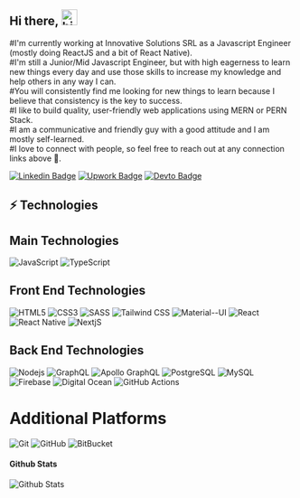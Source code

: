 ## Hi there, <img src="https://user-images.githubusercontent.com/1303154/88677602-1635ba80-d120-11ea-84d8-d263ba5fc3c0.gif" width="28px" alt="hi">

#I'm currently working at Innovative Solutions SRL as a Javascript Engineer (mostly doing ReactJS and a bit of React Native).<br />
#I'm still a Junior/Mid Javascript Engineer, but with high eagerness to learn new things every day and use those skills to increase my knowledge and help others in any way I can.<br />
#You will consistently find me looking for new things to learn because I believe that consistency is the key to success.<br />
#I like to build quality, user-friendly web applications using MERN or PERN Stack.<br />
#I am a communicative and friendly guy with a good attitude and I am mostly self-learned.<br />
#I love to connect with people, so feel free to reach out at any connection links above 🙂.

[![Linkedin Badge](https://img.shields.io/badge/-fitimbyttyqi-0077B5?style=flat-square&logo=Linkedin&logoColor=white&link=https://www.linkedin.com/in/fitimbyttyqi/)](https://www.linkedin.com/in/fitimbyttyqi/)
[![Upwork Badge](https://img.shields.io/badge/fitimbyttyqi-6FDA44?style=flat-square&logo=Upwork&logoColor=white&link=https://www.upwork.com/freelancers/~0194a6a44825a1fa95/)](https://www.upwork.com/freelancers/~0105c450adf00fea61/)
[![Devto Badge](https://img.shields.io/badge/fitimbyttyqi-0A0A0A?style=flat-square&logo=devdotto&logoColor=white&link=https://dev.to/fitimbyttyqi/)](https://dev.to/fitimbyttyqi/)

## ⚡ Technologies

## Main Technologies
![JavaScript](https://img.shields.io/badge/-JavaScript-F7DF1E?style=flat-square&logo=javascript&logoColor=black)
![TypeScript](https://img.shields.io/badge/-TypeScript-007ACC?style=flat-square&logo=typescript&logoColor=white)

## Front End Technologies
![HTML5](https://img.shields.io/badge/-HTML5-E34F26?style=flat-square&logo=html5&logoColor=white)
![CSS3](https://img.shields.io/badge/-CSS3-1572B6?style=flat-square&logo=css3)
![SASS](https://img.shields.io/badge/Sass-CC6699?style=flat-square&logo=sass&logoColor=white)
![Tailwind CSS](https://img.shields.io/badge/Tailwind_CSS-38B2AC?style=flat-square&logo=tailwind-css&logoColor=white)
![Material--UI](https://img.shields.io/badge/Material--UI-0081CB?style=flat-square&logo=material-ui&logoColor=white)
![React](https://img.shields.io/badge/React-20232A?style=flat-square&logo=react&logoColor=61DAFB)
![React Native](https://img.shields.io/badge/React_Native-20232A?style=flat-square&logo=react&logoColor=61DAFB)
![NextjS](https://img.shields.io/badge/Next.js-000?style=flat-square&logo=next.js&logoColor=white)


## Back End Technologies
![Nodejs](https://img.shields.io/badge/-Node.js-43853D?style=flat-square&logo=node.js&logoColor=white)
![GraphQL](https://img.shields.io/badge/-GraphQL-E10098?style=flat-square&logo=graphql)
![Apollo GraphQL](https://img.shields.io/badge/-Apollo%20GraphQL-311C87?style=flat-square&logo=apollo-graphql)
![PostgreSQL](https://img.shields.io/badge/PostgreSQL-316192?style=flat-square&logo=postgresql&logoColor=white)
![MySQL](https://img.shields.io/badge/MySQL-005C84?style=flat-square&logo=mysql&logoColor=white)
![Firebase](https://img.shields.io/badge/-Firebase-FFCC32?style=flat-square&logo=firebase&logoColor=black)
![Digital Ocean](https://img.shields.io/badge/-Digital_Ocean-0080FF?style=flat-square&logo=DigitalOcean&logoColor=white)
![GitHub Actions](https://img.shields.io/badge/-GitHub_Actions-2088FF?style=flat-square&logo=github-actions&logoColor=white)

# Additional Platforms
![Git](https://img.shields.io/badge/-Git-black?style=flat-square&logo=git)
![GitHub](https://img.shields.io/badge/-GitHub-181717?style=flat-square&logo=github)
![BitBucket](https://img.shields.io/badge/-BitBucket-darkblue?style=flat-square&logo=bitbucket)


#### Github Stats

![Github Stats](https://github-readme-stats-one-bice.vercel.app/api?username=fitimbyttyqi&count_private=true&show_icons=true&include_all_commits=true&theme=github_dark&role=OWNER,ORGANIZATION_MEMBER,COLLABORATOR)
